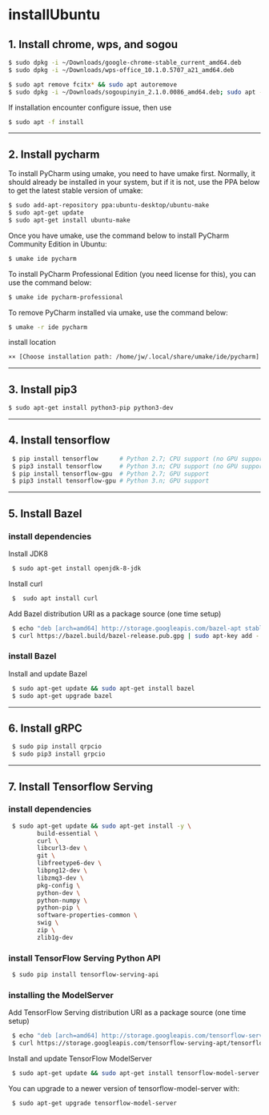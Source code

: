 # installUbuntu
## 1. Install chrome, wps, and sogou
```bash
$ sudo dpkg -i ~/Downloads/google-chrome-stable_current_amd64.deb
$ sudo dpkg -i ~/Downloads/wps-office_10.1.0.5707_a21_amd64.deb

$ sudo apt remove fcitx* && sudo apt autoremove
$ sudo dpkg -i ~/Downloads/sogoupinyin_2.1.0.0086_amd64.deb; sudo apt -f install
```
If installation encounter configure issue, then use
```bash
$ sudo apt -f install
```
--------------------------------------------------------------------------------------
## 2. Install pycharm 
To install PyCharm using umake, you need to have umake first. Normally, it should already be installed in your system, but if it is not, use the PPA below to get the latest stable version of umake:
```bash
$ sudo add-apt-repository ppa:ubuntu-desktop/ubuntu-make
$ sudo apt-get update
$ sudo apt-get install ubuntu-make
```
Once you have umake, use the command below to install PyCharm Community Edition in Ubuntu:
```bash
$ umake ide pycharm
```
To install PyCharm Professional Edition (you need license for this), you can use the command below:
```bash
$ umake ide pycharm-professional
```
To remove PyCharm installed via umake, use the command below:
```bash
$ umake -r ide pycharm
```
install location
```bash
×× [Choose installation path: /home/jw/.local/share/umake/ide/pycharm]
```
--------------------------------------------------------------------------------------
## 3. Install pip3
```bash
$ sudo apt-get install python3-pip python3-dev
```
--------------------------------------------------------------------------------------
## 4. Install tensorflow
```bash
 $ pip install tensorflow      # Python 2.7; CPU support (no GPU support)
 $ pip3 install tensorflow     # Python 3.n; CPU support (no GPU support)
 $ pip install tensorflow-gpu  # Python 2.7; GPU support
 $ pip3 install tensorflow-gpu # Python 3.n; GPU support 
```
--------------------------------------------------------------------------------------
## 5. Install Bazel
### install dependencies
Install JDK8
```bash
 $ sudo apt-get install openjdk-8-jdk
```
Install curl
```bash
 $  sudo apt install curl
```
Add Bazel distribution URI as a package source (one time setup)
```bash
 $ echo "deb [arch=amd64] http://storage.googleapis.com/bazel-apt stable jdk1.8" | sudo tee /etc/apt/sources.list.d/bazel.list
 $ curl https://bazel.build/bazel-release.pub.gpg | sudo apt-key add -
```
### install Bazel
Install and update Bazel
```bash
 $ sudo apt-get update && sudo apt-get install bazel
 $ sudo apt-get upgrade bazel
```
---------------------------------------------------------------------------------------
## 6. Install gRPC
```bash
 $ sudo pip install qrpcio
 $ sudo pip3 install grpcio
```
---------------------------------------------------------------------------------------
## 7. Install Tensorflow Serving
### install dependencies
```bash
 $ sudo apt-get update && sudo apt-get install -y \
        build-essential \
        curl \
        libcurl3-dev \
        git \
        libfreetype6-dev \
        libpng12-dev \
        libzmq3-dev \
        pkg-config \
        python-dev \
        python-numpy \
        python-pip \
        software-properties-common \
        swig \
        zip \
        zlib1g-dev
```
### install TensorFlow Serving Python API 
```bash
 $ sudo pip install tensorflow-serving-api
```
### installing the ModelServer
Add TensorFlow Serving distribution URI as a package source (one time setup)
```bash
 $ echo "deb [arch=amd64] http://storage.googleapis.com/tensorflow-serving-apt stable tensorflow-model-server tensorflow-model-server-universal" | sudo tee /etc/apt/sources.list.d/tensorflow-serving.list
 $ curl https://storage.googleapis.com/tensorflow-serving-apt/tensorflow-serving.release.pub.gpg | sudo apt-key add -
```
Install and update TensorFlow ModelServer
```bash
 $ sudo apt-get update && sudo apt-get install tensorflow-model-server
```
You can upgrade to a newer version of tensorflow-model-server with:
```bash
 $ sudo apt-get upgrade tensorflow-model-server
```






